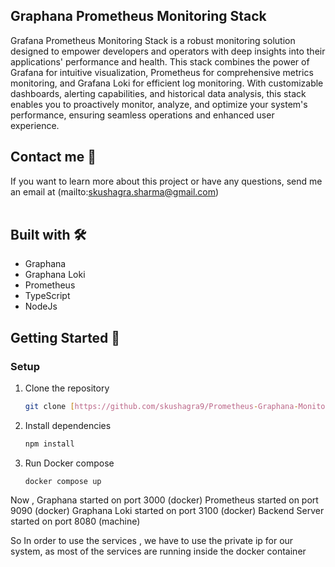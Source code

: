 ## Graphana Prometheus Monitoring Stack

Grafana Prometheus Monitoring Stack is a robust monitoring solution designed to empower developers and operators with deep insights into their applications' performance and health. This stack combines the power of Grafana for intuitive visualization, Prometheus for comprehensive metrics monitoring, and Grafana Loki for efficient log monitoring. With customizable dashboards, alerting capabilities, and historical data analysis, this stack enables you to proactively monitor, analyze, and optimize your system's performance, ensuring seamless operations and enhanced user experience.

## Contact me 💌

If you want to learn more about this project or have any questions, send me an email at (mailto:skushagra.sharma@gmail.com)
<br/><br/>

## Built with 🛠️

- Graphana
- Graphana Loki
- Prometheus
- TypeScript
- NodeJs

## Getting Started 🚀

### Setup

1. Clone the repository

   ```sh
   git clone [https://github.com/skushagra9/Prometheus-Graphana-Monitoring-Stack.git](https://github.com/skushagra9/Grafana-Prometheus-Monitoring-Stack.git)
   ```

2. Install dependencies

   ```sh
   npm install
   ```

3. Run Docker compose

   `docker compose up`

Now ,
Graphana started on port 3000 (docker)
Prometheus started on port 9090 (docker)
Graphana Loki started on port 3100 (docker)
Backend Server started on port 8080 (machine)

So In order to use the services , we have to use the private ip for our system, as most of the services are running inside the docker container
